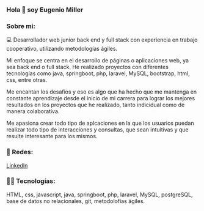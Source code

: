 ### Hola 👋 soy Eugenio Miller

### Sobre mi: 

:computer: Desarrollador web junior back end y full stack con experiencia en trabajo cooperativo, utilizando metodologías ágiles.

Mi enfoque se centra en el desarrollo de páginas o aplicaciones web, ya sea back end o full stack. He realizado proyectos con diferentes tecnologías como java, springboot, php, laravel, MySQL, bootstrap, html, css, entre otras. 

Me encantan los desafíos y eso es algo que ha hecho que me mantenga en constante aprendizaje desde el inicio de mi carrera para lograr los mejores resultados en los proyectos que he realizado, tanto indicidual como de manera colaborativa. 

Me apasiona crear todo tipo de aplcaciones en la que los usuarios puedan realizar todo tipo de interacciones y consultas, que sean intuitivas y que resulte interesante para los mismos. 

### :link: Redes:

[LinkedIn](https://www.linkedin.com/in/eugeniomiller/)


### :man_technologist: Tecnologías:

HTML, css, javascript, java, springboot, php, laravel, MySQL, postgreSQL, base de datos no relacionales, git, metodolofías ágiles.

<!--
**EugenioMiller/EugenioMiller** is a ✨ _special_ ✨ repository because its `README.md` (this file) appears on your GitHub profile.

Here are some ideas to get you started:

- 🔭 I’m currently working on ...
- 🌱 I’m currently learning ...
- 👯 I’m looking to collaborate on ...
- 🤔 I’m looking for help with ...
- 💬 Ask me about ...
- 📫 How to reach me: ...
- 😄 Pronouns: ...
- ⚡ Fun fact: ...
-->
